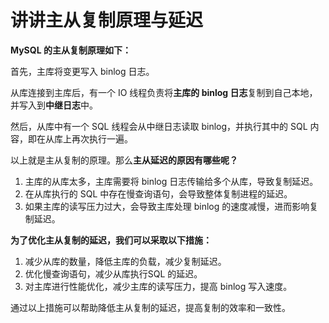 # 讲讲主从复制原理与延迟

**MySQL 的主从复制原理如下：**

首先，主库将变更写入 binlog 日志。

从库连接到主库后，有一个 IO 线程负责将**主库的 binlog 日志**复制到自己本地，并写入到**中继日志**中。

然后，从库中有一个 SQL 线程会从中继日志读取 binlog，并执行其中的 SQL 内容，即在从库上再次执行一遍。

以上就是主从复制的原理。那么**主从延迟的原因有哪些呢？**

1. 主库的从库太多，主库需要将 binlog 日志传输给多个从库，导致复制延迟。
2. 在从库执行的 SQL 中存在慢查询语句，会导致整体复制进程的延迟。
3. 如果主库的读写压力过大，会导致主库处理 binlog 的速度减慢，进而影响复制延迟。

**为了优化主从复制的延迟，我们可以采取以下措施：**

1. 减少从库的数量，降低主库的负载，减少复制延迟。
2. 优化慢查询语句，减少从库执行SQL 的延迟。
3. 对主库进行性能优化，减少主库的读写压力，提高 binlog 写入速度。

通过以上措施可以帮助降低主从复制的延迟，提高复制的效率和一致性。
